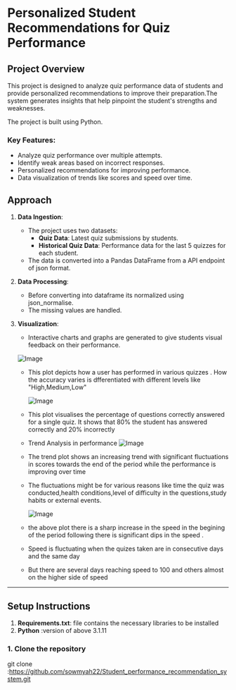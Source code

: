 # Personalized Student Recommendations for Quiz Performance

## Project Overview

This project is designed to analyze quiz performance data of students and provide personalized recommendations to improve their preparation.The system generates insights that help pinpoint the student's strengths and weaknesses.

The project is built using Python.

### Key Features:
- Analyze quiz performance over multiple attempts.
- Identify weak areas based on incorrect responses.
- Personalized recommendations for improving performance.
- Data visualization of trends like scores and speed over time.

## Approach

1. **Data Ingestion**: 
   - The project uses two datasets: 
     - **Quiz Data**: Latest quiz submissions by students.
     - **Historical Quiz Data**: Performance data for the last 5 quizzes for each student.
   - The data is converted  into a Pandas DataFrame from a API endpoint of json format.

2. **Data Processing**: 
   - Before converting into dataframe its normalized using json_normalise.
   - The missing values are handled.


3. **Visualization**: 
   -  Interactive charts and graphs are generated to give students visual feedback on their performance.
      
    ![Image](https://github.com/user-attachments/assets/b9305c59-4b7c-4b57-bdb8-e41729cd2977)
   
   - This plot depicts how a user has performed in various quizzes . How the accuracy varies is dfferentiated with different levels like "High,Medium,Low"

     ![Image](https://github.com/user-attachments/assets/911368f4-49b8-4198-ab95-9df87599416a)
   - This plot visualises the percentage of questions correctly answered for a single quiz. It shows that 80% the student has answered correctly and 20% incorrectly 
  
   - Trend Analysis in performance
     ![Image](https://github.com/user-attachments/assets/aebebb63-6ac2-494d-962b-3eb86913611b)

   - The trend plot shows an increasing trend with significant fluctuations in scores towards the end of the period while the performance is improving over time
   - The fluctuations might be for various reasons like time the quiz was conducted,health conditions,level of difficulty in the questions,study habits or 
     external events.

     ![Image](https://github.com/user-attachments/assets/ed3dc209-51f7-47ba-b3d6-7a2d8deebaeb)
     
   - the above plot there is a sharp increase in the speed in the begining of the period following there is significant dips in the speed .
   - Speed is fluctuating when the quizes taken are in consecutive days and the same day
   -  But there are several days reaching speed to 100 and others almost on the higher side of speed

---

## Setup Instructions

 1. **Requirements.txt**: file contains the necessary libraries to be installed 
 2. **Python** :version of above 3.1.11

### 1. Clone the repository

git clone :https://github.com/sowmyah22/Student_performance_recommendation_system.git

